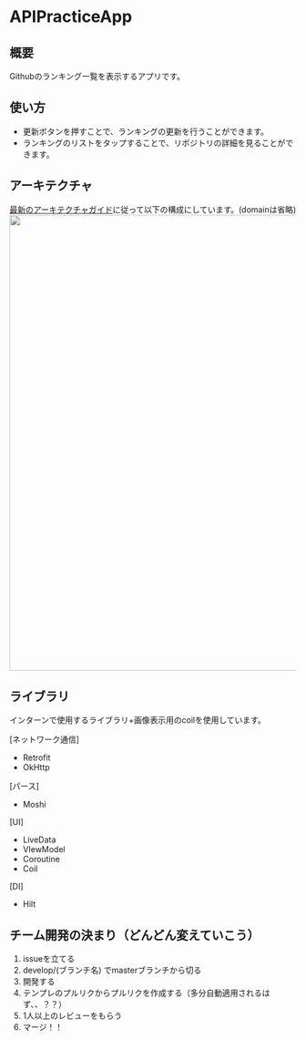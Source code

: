 # APIPracticeApp

## 概要
Githubのランキング一覧を表示するアプリです。

## 使い方
- 更新ボタンを押すことで、ランキングの更新を行うことができます。
- ランキングのリストをタップすることで、リポジトリの詳細を見ることができます。

## アーキテクチャ
[最新のアーキテクチャガイド](https://developer.android.com/jetpack/guide?hl=ja)に従って以下の構成にしています。(domainは省略)
<img src = "https://user-images.githubusercontent.com/83356340/187210959-3817c82f-749c-4897-b63e-0d591cb61812.jpg" width = "800">


## ライブラリ
インターンで使用するライブラリ+画像表示用のcoilを使用しています。

[ネットワーク通信]
- Retrofit
- OkHttp

[パース]
- Moshi

[UI]
- LiveData
- VIewModel
- Coroutine
- Coil

[DI]
- Hilt

## チーム開発の決まり（どんどん変えていこう）
1. issueを立てる
2. develop/(ブランチ名) でmasterブランチから切る
3. 開発する
4. テンプレのプルリクからプルリクを作成する（多分自動適用されるはず、、？？）
5. 1人以上のレビューをもらう
6. マージ！！
